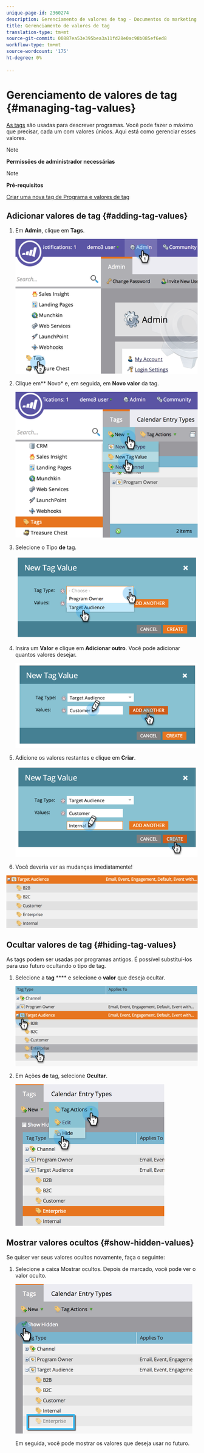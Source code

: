```yaml
---
unique-page-id: 2360274
description: Gerenciamento de valores de tag - Documentos do marketing - Documentação do produto
title: Gerenciamento de valores de tag
translation-type: tm+mt
source-git-commit: 00887ea53e395bea3a11fd28e0ac98b085ef6ed8
workflow-type: tm+mt
source-wordcount: '175'
ht-degree: 0%

---
```



# Gerenciamento de valores de tag {#managing-tag-values}

[As tags](../../../product-docs/core-marketo-concepts/programs/working-with-programs/understanding-tags.md) são usadas para descrever programas. Você pode fazer o máximo que precisar, cada um com valores únicos. Aqui está como gerenciar esses valores.

>[!NOTE]
>
>**Permissões de administrador necessárias**

>[!NOTE]
>
>**Pré-requisitos**
>
>[Criar uma nova tag de Programa e valores de tag](create-a-new-program-tag-and-tag-values.md)

## Adicionar valores de tag {#adding-tag-values}

1. Em **Admin**, clique em **Tags**.

   ![](assets/image2014-9-24-12-3a24-3a55.png)

1. Clique em** Novo* e, em seguida, em **Novo valor** da tag.

   ![](assets/image2014-9-24-12-3a25-3a23.png)

1. Selecione o Tipo **de** tag.

   ![](assets/image2014-9-24-12-3a26-3a2.png)

1. Insira um **Valor** e clique em **Adicionar outro**. Você pode adicionar quantos valores desejar.

   ![](assets/image2014-9-24-12-3a26-3a27.png)

1. Adicione os valores restantes e clique em **Criar**.

   ![](assets/image2014-9-24-12-3a26-3a55.png)

1. Você deveria ver as mudanças imediatamente!

![](assets/image2014-9-24-12-3a27-3a34.png)

## Ocultar valores de tag {#hiding-tag-values}

As tags podem ser usadas por programas antigos. É possível substituí-los para uso futuro ocultando o tipo de tag.

1. Selecione a **tag** **** e selecione o **valor** que deseja ocultar.

   ![](assets/image2014-9-24-12-3a28-3a25.png)

1. Em Ações **de** tag, selecione **Ocultar**.

   ![](assets/image2014-9-24-12-3a29-3a4.png)

## Mostrar valores ocultos {#show-hidden-values}

Se quiser ver seus valores ocultos novamente, faça o seguinte:

1. Selecione a caixa Mostrar ocultos. Depois de marcado, você pode ver o valor oculto.

   ![](assets/image2014-9-24-12-3a29-3a58.png)

   Em seguida, você pode mostrar os valores que deseja usar no futuro.

